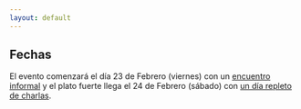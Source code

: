 ```yaml
---
layout: default
---
```


## Fechas

El evento comenzará el día 23 de Febrero (viernes) con un [encuentro
informal](social-event.md) y el plato fuerte llega el 24 de Febrero (sábado)
con [un día repleto de charlas](agenda.md).
